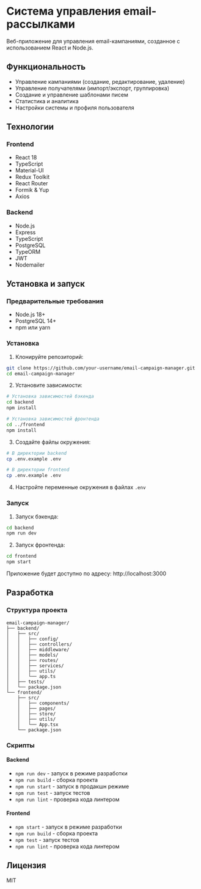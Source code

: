 # Система управления email-рассылками

Веб-приложение для управления email-кампаниями, созданное с использованием React и Node.js.

## Функциональность

- Управление кампаниями (создание, редактирование, удаление)
- Управление получателями (импорт/экспорт, группировка)
- Создание и управление шаблонами писем
- Статистика и аналитика
- Настройки системы и профиля пользователя

## Технологии

### Frontend
- React 18
- TypeScript
- Material-UI
- Redux Toolkit
- React Router
- Formik & Yup
- Axios

### Backend
- Node.js
- Express
- TypeScript
- PostgreSQL
- TypeORM
- JWT
- Nodemailer

## Установка и запуск

### Предварительные требования
- Node.js 18+
- PostgreSQL 14+
- npm или yarn

### Установка

1. Клонируйте репозиторий:
```bash
git clone https://github.com/your-username/email-campaign-manager.git
cd email-campaign-manager
```

2. Установите зависимости:
```bash
# Установка зависимостей бэкенда
cd backend
npm install

# Установка зависимостей фронтенда
cd ../frontend
npm install
```

3. Создайте файлы окружения:
```bash
# В директории backend
cp .env.example .env

# В директории frontend
cp .env.example .env
```

4. Настройте переменные окружения в файлах `.env`

### Запуск

1. Запуск бэкенда:
```bash
cd backend
npm run dev
```

2. Запуск фронтенда:
```bash
cd frontend
npm start
```

Приложение будет доступно по адресу: http://localhost:3000

## Разработка

### Структура проекта

```
email-campaign-manager/
├── backend/
│   ├── src/
│   │   ├── config/
│   │   ├── controllers/
│   │   ├── middleware/
│   │   ├── models/
│   │   ├── routes/
│   │   ├── services/
│   │   ├── utils/
│   │   └── app.ts
│   ├── tests/
│   └── package.json
└── frontend/
    ├── src/
    │   ├── components/
    │   ├── pages/
    │   ├── store/
    │   ├── utils/
    │   └── App.tsx
    └── package.json
```

### Скрипты

#### Backend
- `npm run dev` - запуск в режиме разработки
- `npm run build` - сборка проекта
- `npm run start` - запуск в продакшн режиме
- `npm run test` - запуск тестов
- `npm run lint` - проверка кода линтером

#### Frontend
- `npm start` - запуск в режиме разработки
- `npm run build` - сборка проекта
- `npm test` - запуск тестов
- `npm run lint` - проверка кода линтером

## Лицензия

MIT 